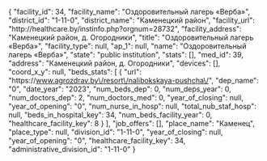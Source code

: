 {
    "facility_id": 34,
    "facility_name": "Оздоровительный лагерь «Верба»",
    "district_id": "1-11-0",
    "district_name": "Каменецкий район",
    "facility_url": "http:\/\/healthcare.by\/instinfo.php?orgnum=28732",
    "facility_address": "Каменецкий район, д. Огородники",
    "title": "Оздоровительный лагерь «Верба»",
    "facility_type": null,
    "ap_1": null,
    "name": "Оздоровительный лагерь «Верба»",
    "state": "public institution",
    "stats": [],
    "med_id": 39,
    "address": "Каменецкий район, д. Огородники",
    "devices": [],
    "coord_x_y": null,
    "beds_stats": [
        {
            "url": "https:\/\/www.agrozdrav.by\/resort\/nalibokskaya-pushcha\/",
            "dep_name": "0",
            "date_year": "2023",
            "num_beds_dep": 0,
            "num_deps_year": 0,
            "num_doctors_dep": 2,
            "num_doctors_med": 0,
            "year_of_closing": null,
            "year_of_opening": "0",
            "num_nurse_in_hosp": null,
            "total_nub_staf_hosp": null,
            "beds_in_hospital_key": 34,
            "num_beds_facility_year": 0,
            "healthcare_facility_key": 8
        }
    ],
    "job_offers": [],
    "place_name": "Каменец",
    "place_type": null,
    "division_id": "1-11-0",
    "year_of_closing": null,
    "year_of_opening": "0",
    "healthcare_facility_key": 34,
    "administrative_division_id": "1-11-0"
}